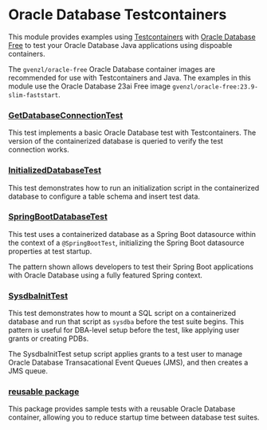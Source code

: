 # Oracle Database Testcontainers

This module provides examples using [Testcontainers](https://java.testcontainers.org/) with [Oracle Database Free](https://www.oracle.com/database/free/) to test your Oracle Database Java applications using dispoable containers.

The `gvenzl/oracle-free` Oracle Database container images are recommended for use with Testcontainers and Java. The examples in this module use the Oracle Database 23ai Free image `gvenzl/oracle-free:23.9-slim-faststart`.

### [GetDatabaseConnectionTest](./src/test/java/com/example/GetDatabaseConnectionTest.java)

This test implements a basic Oracle Database test with Testcontainers. The version of the containerized database is queried to verify the test connection works.

### [InitializedDatabaseTest](./src/test/java/com/example/InitializedDatabaseTest.java)

This test demonstrates how to run an initialization script in the containerized database to configure a table schema and insert test data.

### [SpringBootDatabaseTest](./src/test/java/com/example/SpringBootDatabaseTest.java)

This test uses a containerized database as a Spring Boot datasource within the context of a `@SpringBootTest`, initializing the Spring Boot datasource properties at test startup.

The pattern shown allows developers to test their Spring Boot applications with Oracle Database using a fully featured Spring context. 

### [SysdbaInitTest](./src/test/java/com/example/SysdbaInitTest.java)

This test demonstrates how to mount a SQL script on a containerized database and run that script as `sysdba` before the test suite begins. This pattern is useful for DBA-level setup before the test, like applying user grants or creating PDBs.

The SysdbaInitTest setup script applies grants to a test user to manage Oracle Database Transacational Event Queues (JMS), and then creates a JMS queue.

### [reusable package](./src/test/java/com/example/reusable/README.md)

This package provides sample tests with a reusable Oracle Database container, allowing you to reduce startup time between database test suites.

